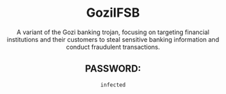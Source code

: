 <div align="center">

# GoziIFSB

A variant of the Gozi banking trojan, focusing on targeting financial institutions and their customers to steal sensitive banking information and conduct fraudulent transactions.

## PASSWORD:

```
infected
```

</div>
